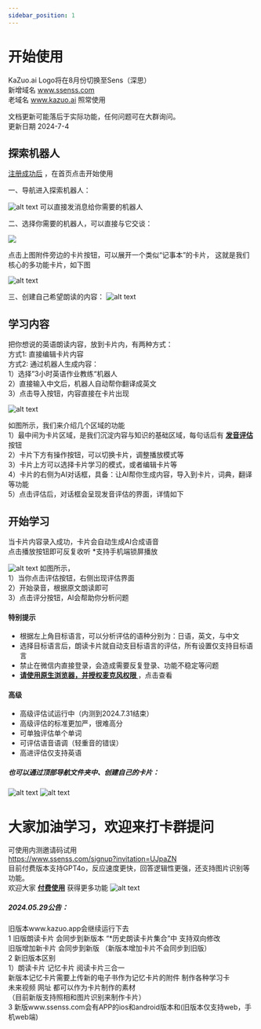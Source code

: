```yaml
---
sidebar_position: 1
---
```

# 开始使用

KaZuo.ai Logo将在8月份切换至Sens（深思）  
新增域名 www.ssenss.com  
老域名 www.kazuo.ai 照常使用  

文档更新可能落后于实际功能，任何问题可在大群询问。  
更新日期 2024-7-4

## 探索机器人

[注册成功后](https://www.ssenss.com/signup?invitation=UJpaZN) ，在首页点击开始使用

一、导航进入探索机器人：

![alt text](img/explore.png)
可以直接发消息给你需要的机器人

二、选择你需要的机器人，可以直接与它交谈：  
<!-- ![alt text](tutorial-extras/img/app-index.png) -->
![](image-1.png)    

点击上图附件旁边的卡片按钮，可以展开一个类似“记事本”的卡片， 这就是我们核心的多功能卡片，如下图

![alt text](image.png)


三、创建自己希望朗读的内容：
![alt text](tutorial-extras/img/edit.png)
## 学习内容

把你想说的英语朗读内容，放到卡片内，有两种方式：  
方式1: 直接编辑卡片内容  
方式2: 通过机器人生成内容：   
1）选择”3小时英语作业教练“机器人  
2）直接输入中文后，机器人自动帮你翻译成英文  
3）点击导入按钮，内容直接在卡片出现


![alt text](tutorial-extras/img/card.png)  

如图所示，我们来介绍几个区域的功能    
1）最中间为卡片区域，是我们沉淀内容与知识的基础区域，每句话后有 **[发音评估](../tutorial-basics/pronunciation.md)** 按钮   
2）卡片下方有操作按钮，可以切换卡片，调整播放模式等  
3）卡片上方可以选择卡片学习的模式，或者编辑卡片等  
4）卡片的右侧为AI对话框，具备：让AI帮你生成内容，导入到卡片，词典，翻译等功能  
5）点击评估后，对话框会呈现发音评估的界面，详情如下


## 开始学习

当卡片内容录入成功，卡片会自动生成AI合成语音  
点击播放按钮即可反复收听 *支持手机端锁屏播放

![alt text](tutorial-extras/img/pron.png)
如图所示，  
1）当你点击评估按钮，右侧出现评估界面  
2）开始录音，根据原文朗读即可  
3）点击评分按钮，AI会帮助你分析问题  

 #### 特别提示 

 * 根据左上角目标语言，可以分析评估的语种分别为：日语，英文，与中文
 * 选择目标语言后，朗读卡片就自动支目标语言的评估，所有设置仅支持目标语言
 * 禁止在微信内直接登录，会造成需要反复登录、功能不稳定等问题
 * **[请使用原生浏览器，并授权麦克风权限 ](../tutorial-extras/other.md)** ，点击查看

 #### 高级  
 * 高级评估试运行中（内测到2024.7.31结束）
 * 高级评估的标准更加严，很难高分
 * 可单独评估单个单词
 * 可评估语音语调（轻重音的错误）
 * 高进评估仅支持英语  


##### 也可以通过顶部导航文件夹中、创建自己的卡片：
![alt text](tutorial-extras/img/dir.png)
![alt text](tutorial-extras/img/new-card.png)

# 大家加油学习，欢迎来打卡群提问  
可使用内测邀请码试用    
https://www.ssenss.com/signup?invitation=UJpaZN  
目前付费版本支持GPT4o，反应速度更快，回答逻辑性更强，还支持图片识别等功能。  
欢迎大家 **[付费使用](../tutorial-basics/payment.md)** 获得更多功能 
![alt text](image-2.png)

##### 2024.05.29公告：
旧版本www.kazuo.app会继续运行下去  
1 旧版朗读卡片 会同步到新版本 “*历史朗读卡片集合”中  支持双向修改  
   旧版增加新卡片 会同步到新版 （新版本增加卡片不会同步到旧版）  
2 新旧版本区别   
  1）朗读卡片 记忆卡片 阅读卡片三合一  
   新版本记忆卡片需要上传新的电子书作为记忆卡片的附件 制作各种学习卡  
  未来视频 网址 都可以作为卡片制作的素材  
  （目前新版支持照相和图片识别来制作卡片）  
3 新版www.ssenss.com会有APP的ios和android版本和(旧版本仅支持web，手机web端)
 



